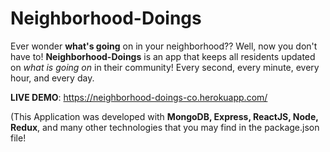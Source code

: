 # Neighborhood-Doings
Ever wonder <strong>what's going</strong> on in your neighborhood?? Well, now you don't have to! <strong>Neighborhood-Doings</strong> is an app that keeps all residents updated on <em>what is going on</em> in their community! Every second, every minute, every hour, and every day.

<strong>LIVE DEMO</strong>: https://neighborhood-doings-co.herokuapp.com/

(This Application was developed with <strong>MongoDB, Express, ReactJS, Node, Redux</strong>, and many other technologies that you may find in the package.json file!
